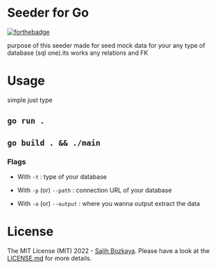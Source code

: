 # Seeder for Go

[![forthebadge](https://forthebadge.com/images/badges/made-with-go.svg)](http://forthebadge.com)


purpose of this seeder made for seed mock data for your any type of database (sql one).its works any relations and FK



# Usage

simple just type 
## `go run . `


## `go build . && ./main`


### Flags

- With `-t` : type of your database 


- With `-p` (or) `--path` : connection URL of your database


- With `-o` (or) `--output` : where you wanna output extract the data


# License


The MIT License (MIT) 2022 - [Salih Bozkaya](https://github.com/bozkayasalihx). Please have a look at the [LICENSE.md](LICENSE.md) for more details.
